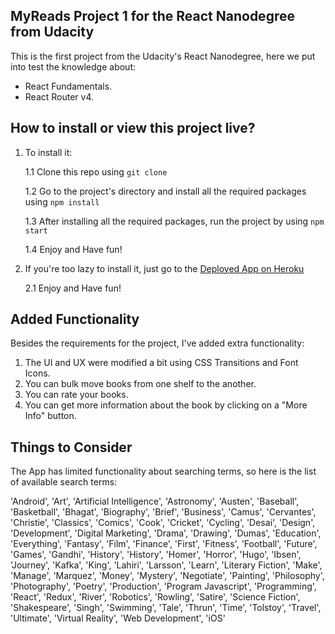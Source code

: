 ## MyReads Project 1 for the React Nanodegree from Udacity

This is the first project from the Udacity's React Nanodegree, here we put into test the knowledge about:
- React Fundamentals.
- React Router v4.

## How to install or view this project live?

1. To install it: 
    
    1.1 Clone this repo using ``` git clone ```

    1.2 Go to the project's directory and install all the required packages using ``` npm install ``` 
    
    1.3 After installing all the required packages, run the project by using ``` npm start ``` 
    
    1.4 Enjoy and Have fun! 

2. If you're too lazy to install it, just go to the [Deployed App on Heroku]() 
    
    2.1 Enjoy and Have fun! 

## Added Functionality

Besides the requirements for the project, I've added extra functionality:

1. The UI and UX were modified a bit using CSS Transitions and Font Icons.
2. You can bulk move books from one shelf to the another.
3. You can rate your books.
4. You can get more information about the book by clicking on a "More Info" button.

## Things to Consider

The App has limited functionality about searching terms, so here is the list of available search terms:

'Android', 'Art', 'Artificial Intelligence', 'Astronomy', 'Austen', 'Baseball', 'Basketball', 'Bhagat', 'Biography', 'Brief', 'Business', 'Camus', 'Cervantes', 'Christie', 'Classics', 'Comics', 'Cook', 'Cricket', 'Cycling', 'Desai', 'Design', 'Development', 'Digital Marketing', 'Drama', 'Drawing', 'Dumas', 'Education', 'Everything', 'Fantasy', 'Film', 'Finance', 'First', 'Fitness', 'Football', 'Future', 'Games', 'Gandhi', 'History', 'History', 'Homer', 'Horror', 'Hugo', 'Ibsen', 'Journey', 'Kafka', 'King', 'Lahiri', 'Larsson', 'Learn', 'Literary Fiction', 'Make', 'Manage', 'Marquez', 'Money', 'Mystery', 'Negotiate', 'Painting', 'Philosophy', 'Photography', 'Poetry', 'Production', 'Program Javascript', 'Programming', 'React', 'Redux', 'River', 'Robotics', 'Rowling', 'Satire', 'Science Fiction', 'Shakespeare', 'Singh', 'Swimming', 'Tale', 'Thrun', 'Time', 'Tolstoy', 'Travel', 'Ultimate', 'Virtual Reality', 'Web Development', 'iOS'